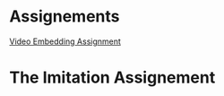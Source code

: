 <h1>Assignements</h1>

<p><a href="Basic Web Design/Video Embedding Assignment.html" target="_self"> Video Embedding Assignment</a></p>

<h1>The Imitation Assignement</h1>
<p><a href="Basic Web Design/The Imitation Assignment.html" target='_self">The Imitation Assignment</a></p>
